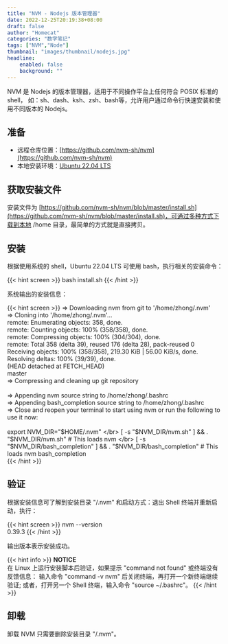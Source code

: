 ```yaml
---
title: "NVM - Nodejs 版本管理器"
date: 2022-12-25T20:19:38+08:00
draft: false
author: "Homecat"
categories: "数字笔记"
tags: ["NVM","Node"]
thumbnail: "images/thumbnail/nodejs.jpg"
headline: 
    enabled: false
    background: ""
---
```


NVM 是 Nodejs 的版本管理器，适用于不同操作平台上任何符合 POSIX 标准的 shell， 如：sh、dash、ksh、zsh、bash等，允许用户通过命令行快速安装和使用不同版本的 Nodejs。

<!--more-->

## 准备

- 远程仓库位置：[https://github.com/nvm-sh/nvm](https://github.com/nvm-sh/nvm)
- 本地安装环境：[Ubuntu 22.04 LTS](https://ubuntu.com)

## 获取安装文件

安装文件为 [https://github.com/nvm-sh/nvm/blob/master/install.sh](https://github.com/nvm-sh/nvm/blob/master/install.sh)，可通过多种方式下载到本地 /home 目录，最简单的方式就是直接拷贝。


## 安装

根据使用系统的 shell，Ubuntu 22.04 LTS 可使用 bash，执行相关的安装命令：

{{< hint screen >}}
bash install.sh
{{< /hint >}}

系统输出的安装信息：

{{< hint screen >}}
=> Downloading nvm from git to '/home/zhong/.nvm' </br>
=> Cloning into '/home/zhong/.nvm'... </br>
remote: Enumerating objects: 358, done. </br>
remote: Counting objects: 100% (358/358), done. </br>
remote: Compressing objects: 100% (304/304), done. </br>
remote: Total 358 (delta 39), reused 176 (delta 28), pack-reused 0 </br>
Receiving objects: 100% (358/358), 219.30 KiB | 56.00 KiB/s, done. </br>
Resolving deltas: 100% (39/39), done. </br>
(HEAD detached at FETCH_HEAD) </br>
  master </br>
=> Compressing and cleaning up git repository </br>
</br>
=> Appending nvm source string to /home/zhong/.bashrc </br>
=> Appending bash_completion source string to /home/zhong/.bashrc </br>
=> Close and reopen your terminal to start using nvm or run the following to use it now: </br>
</br>
export NVM_DIR="$HOME/.nvm" </br>
[ -s "$NVM_DIR/nvm.sh" ] && \. "$NVM_DIR/nvm.sh"  # This loads nvm </br>
[ -s "$NVM_DIR/bash_completion" ] && \. "$NVM_DIR/bash_completion"  # This loads nvm bash_completion </br>
{{< /hint >}}

## 验证

根据安装信息可了解到安装目录 "/.nvm" 和启动方式：退出 Shell 终端并重新启动，执行：

{{< hint screen >}}
nvm --version </br>
0.39.3
{{< /hint >}}

输出版本表示安装成功。

{{< hint info >}}
**NOTICE**  
在 Linux 上运行安装脚本后验证，如果提示 "command not found" 或终端没有反馈信息： 输入命令 "command -v nvm" 后关闭终端，再打开一个新终端继续验证; 或者，打开另一个 Shell 终端，输入命令 "source ~/.bashrc"。
{{< /hint >}}

## 卸载

卸载 NVM 只需要删除安装目录 "/.nvm"。

